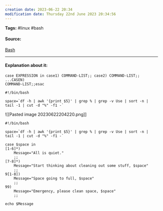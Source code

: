 ```yaml
---
creation date: 2023-06-22 20:34
modification date: Thursday 22nd June 2023 20:34:56
---
```


**Tags:** #linux #bash 

#### Source:
[Bash](https://tldp.org/LDP/Bash-Beginners-Guide/html/sect_07_03.html)

--------------------------------------

#### Explanation about it:

```
case EXPRESSION in case1) COMMAND-LIST;; case2) COMMAND-LIST;; ...CASEN)
COMMAND-LIST;;esac
```

```
#!/bin/bash

space=`df -h | awk '{print $5}' | grep % | grep -v Use | sort -n | tail -1 | cut -d "%" -f1 -`
```

![[Pasted image 20230622204220.png]]


```
#!/bin/bash

space=`df -h | awk '{print $5}' | grep % | grep -v Use | sort -n | tail -1 | cut -d "%" -f1 -`

case $space in
[1-6]*)
    Message="All is quiet."
    ;;
[7-8]*)
    Message="Start thinking about cleaning out some stuff, $space"
    ;;
9[1-8])
    Message="Space going to full, $space"
    ;;
99)
    Message="Emergency, please clean space, $space"
    ;;

echo $Message
```